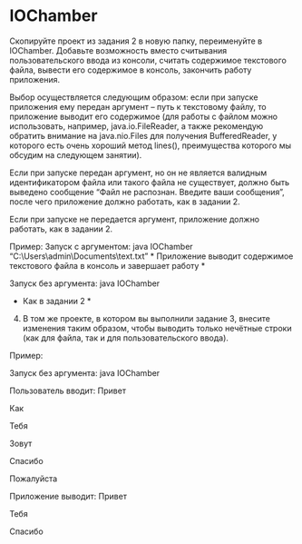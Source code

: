 # IOChamber


Скопируйте проект из задания 2 в новую папку, переименуйте в IOChamber. Добавьте возможность вместо считывания пользовательского ввода из консоли, считать содержимое текстового файла, вывести его содержимое в консоль, закончить работу приложения.

Выбор осуществляется следующим образом: если при запуске приложения ему передан аргумент – путь к текстовому файлу, то приложение выводит его содержимое (для работы с файлом можно использовать, например, java.io.FileReader, а также рекомендую обратить внимание на java.nio.Files для получения BufferedReader, у которого есть очень хороший метод lines(), преимущества которого мы обсудим на следующем занятии).

Если при запуске передан аргумент, но он не является валидным идентификатором файла или такого файла не существует, должно быть выведено сообщение “Файл не распознан. Введите ваши сообщения”, после чего приложение должно работать, как в задании 2.

Если при запуске не передается аргумент, приложение должно работать, как в задании 2.

Пример: Запуск с аргументом: java IOChamber “C:\Users\admin\Documents\text.txt” * Приложение выводит содержимое текстового файла в консоль и завершает работу *

Запуск без аргумента: java IOChamber

* Как в задании 2 *

4. В том же проекте, в котором вы выполнили задание 3, внесите изменения таким образом, чтобы выводить только нечётные строки (как для файла, так и для пользовательского ввода).

Пример:

Запуск без аргумента: java IOChamber

Пользователь вводит: Привет<Enter>

Как<Enter>

Тебя<Enter>

Зовут<Enter>

Спасибо<Enter>

Пожалуйста<Enter>

<Enter>

Приложение выводит: Привет

Тебя

Спасибо
